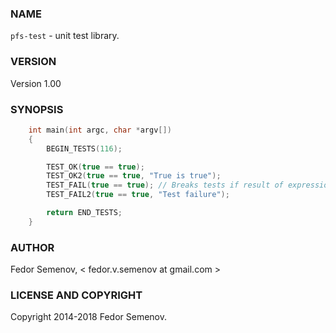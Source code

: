 ### NAME

`pfs-test` - unit test library.

### VERSION

Version 1.00

### SYNOPSIS
```C++
    int main(int argc, char *argv[])  
    {
        BEGIN_TESTS(116);

        TEST_OK(true == true);
        TEST_OK2(true == true, "True is true");
        TEST_FAIL(true == true); // Breaks tests if result of expression is false
        TEST_FAIL2(true == true, "Test failure");

        return END_TESTS;
    }
```
### AUTHOR

Fedor Semenov, < fedor.v.semenov at gmail.com >

### LICENSE AND COPYRIGHT

Copyright 2014-2018 Fedor Semenov.
